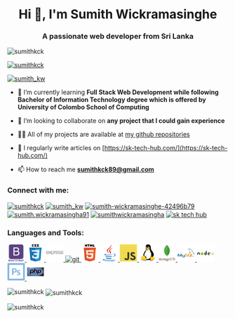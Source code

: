 <h1 align="center">Hi 👋, I'm Sumith Wickramasinghe</h1>
<h3 align="center">A passionate web developer from Sri Lanka</h3>

<p align="left"> <img src="https://komarev.com/ghpvc/?username=sumithkck&label=Profile%20views&color=0e75b6&style=flat" alt="sumithkck" /> </p>

<p align="left"> <a href="https://github.com/ryo-ma/github-profile-trophy"><img src="https://github-profile-trophy.vercel.app/?username=sumithkck" alt="sumithkck" /></a> </p>

<p align="left"> <a href="https://twitter.com/sumith_kw" target="blank"><img src="https://img.shields.io/twitter/follow/sumith_kw?logo=twitter&style=for-the-badge" alt="sumith_kw" /></a> </p>

- 🌱 I’m currently learning **Full Stack Web Development while following Bachelor of Information Technology degree which is offered by University of Colombo School of Computing**

- 👯 I’m looking to collaborate on **any project that I could gain experience**

- 👨‍💻 All of my projects are available at [my github repositories](https://github.com/sumithkck?tab=repositories)

- 📝 I regularly write articles on [https://sk-tech-hub.com/](https://sk-tech-hub.com/)

- 📫 How to reach me **sumithkck89@gmail.com**

<h3 align="left">Connect with me:</h3>
<p align="left">
<a href="https://codepen.io/sumithkck" target="blank"><img align="center" src="https://raw.githubusercontent.com/rahuldkjain/github-profile-readme-generator/master/src/images/icons/Social/codepen.svg" alt="sumithkck" height="30" width="40" /></a>
<a href="https://twitter.com/sumith_kw" target="blank"><img align="center" src="https://raw.githubusercontent.com/rahuldkjain/github-profile-readme-generator/master/src/images/icons/Social/twitter.svg" alt="sumith_kw" height="30" width="40" /></a>
<a href="https://linkedin.com/in/sumith-wickramasinghe-42496b79" target="blank"><img align="center" src="https://raw.githubusercontent.com/rahuldkjain/github-profile-readme-generator/master/src/images/icons/Social/linked-in-alt.svg" alt="sumith-wickramasinghe-42496b79" height="30" width="40" /></a>
<a href="https://fb.com/sumith.wickramasingha91" target="blank"><img align="center" src="https://raw.githubusercontent.com/rahuldkjain/github-profile-readme-generator/master/src/images/icons/Social/facebook.svg" alt="sumith.wickramasingha91" height="30" width="40" /></a>
<a href="https://instagram.com/sumithwickramasingha" target="blank"><img align="center" src="https://raw.githubusercontent.com/rahuldkjain/github-profile-readme-generator/master/src/images/icons/Social/instagram.svg" alt="sumithwickramasingha" height="30" width="40" /></a>
<a href="https://www.youtube.com/channel/UCx4I25KBBOn9RGHRTSc66EA" target="blank"><img align="center" src="https://raw.githubusercontent.com/rahuldkjain/github-profile-readme-generator/master/src/images/icons/Social/youtube.svg" alt="sk tech hub" height="30" width="40" /></a>
</p>

<h3 align="left">Languages and Tools:</h3>
<p align="left"> <a href="https://getbootstrap.com" target="_blank"> <img src="https://raw.githubusercontent.com/devicons/devicon/master/icons/bootstrap/bootstrap-plain-wordmark.svg" alt="bootstrap" width="40" height="40"/> </a> <a href="https://www.w3schools.com/css/" target="_blank"> <img src="https://raw.githubusercontent.com/devicons/devicon/master/icons/css3/css3-original-wordmark.svg" alt="css3" width="40" height="40"/> </a> <a href="https://expressjs.com" target="_blank"> <img src="https://raw.githubusercontent.com/devicons/devicon/master/icons/express/express-original-wordmark.svg" alt="express" width="40" height="40"/> </a> <a href="https://git-scm.com/" target="_blank"> <img src="https://www.vectorlogo.zone/logos/git-scm/git-scm-icon.svg" alt="git" width="40" height="40"/> </a> <a href="https://www.w3.org/html/" target="_blank"> <img src="https://raw.githubusercontent.com/devicons/devicon/master/icons/html5/html5-original-wordmark.svg" alt="html5" width="40" height="40"/> </a> <a href="https://www.java.com" target="_blank"> <img src="https://raw.githubusercontent.com/devicons/devicon/master/icons/java/java-original.svg" alt="java" width="40" height="40"/> </a> <a href="https://developer.mozilla.org/en-US/docs/Web/JavaScript" target="_blank"> <img src="https://raw.githubusercontent.com/devicons/devicon/master/icons/javascript/javascript-original.svg" alt="javascript" width="40" height="40"/> </a> <a href="https://www.linux.org/" target="_blank"> <img src="https://raw.githubusercontent.com/devicons/devicon/master/icons/linux/linux-original.svg" alt="linux" width="40" height="40"/> </a> <a href="https://www.mongodb.com/" target="_blank"> <img src="https://raw.githubusercontent.com/devicons/devicon/master/icons/mongodb/mongodb-original-wordmark.svg" alt="mongodb" width="40" height="40"/> </a> <a href="https://www.mysql.com/" target="_blank"> <img src="https://raw.githubusercontent.com/devicons/devicon/master/icons/mysql/mysql-original-wordmark.svg" alt="mysql" width="40" height="40"/> </a> <a href="https://nodejs.org" target="_blank"> <img src="https://raw.githubusercontent.com/devicons/devicon/master/icons/nodejs/nodejs-original-wordmark.svg" alt="nodejs" width="40" height="40"/> </a> <a href="https://www.photoshop.com/en" target="_blank"> <img src="https://raw.githubusercontent.com/devicons/devicon/master/icons/photoshop/photoshop-line.svg" alt="photoshop" width="40" height="40"/> </a> <a href="https://www.php.net" target="_blank"> <img src="https://raw.githubusercontent.com/devicons/devicon/master/icons/php/php-original.svg" alt="php" width="40" height="40"/> </a> </p>

<p><img align="left" src="https://github-readme-stats.vercel.app/api/top-langs?username=sumithkck&show_icons=true&locale=en&layout=compact" alt="sumithkck" /></p>

<p>&nbsp;<img align="center" src="https://github-readme-stats.vercel.app/api?username=sumithkck&show_icons=true&locale=en" alt="sumithkck" /></p>

<p><img align="center" src="https://github-readme-streak-stats.herokuapp.com/?user=sumithkck&" alt="sumithkck" /></p>
